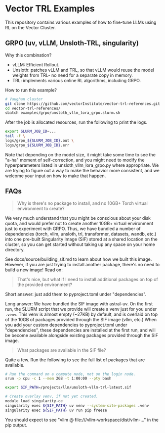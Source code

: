 # Vector TRL Examples

This repository contains various examples of how to fine-tune LLMs using RL on the Vector Cluster.

## GRPO (uv, vLLM, Unsloth-TRL, singularity)

Why this combination?

- vLLM: Efficient Rollout.
- Unsloth: patches vLLM and TRL, so that vLLM would reuse the model weights from TRL- no need for a separate copy in memory.
- TRL: implements various online RL algorithms, including GRPO.

How to run this example?

```bash
# Vaughan cluster
git clone https://github.com/vectorInstitute/vector-trl-references.git
cd vector-trl-references/
sbatch examples/grpo/unsloth_vllm_lora_grpo.slurm.sh
```

After the job is allocated resources, run the following to print the logs.

```bash
export SLURM_JOB_ID=...
tail -f \
logs/grpo_${SLURM_JOB_ID}.out \
logs/grpo_${SLURM_JOB_ID}.err
```

Note that depending on the model size, it might take some time to see the "a-ha" moment of self-correction, and you might need to modify the hyperparameters listed in unsloth_vllm_lora_grpo.py where appropriate. We are trying to figure out a way to make the behavior more consistent, and we welcome your input on how to make that happen.

## FAQs

> Why is there's no package to install, and no 10GB+ Torch virtual environment to create?

We very much understand that you might be conscious about your disk quota, and would prefer not to create another 10GB+ virtual environment just to experiment with GRPO. Thus, we have bundled a number of dependencies (torch, vllm, unsloth, trl, transformer, datasets, wandb, etc.) into one pre-built Singularity Image (SIF) stored at a shared location on the cluster, so you can get started without taking up any space on your home directory.

See docs/source/building_sif.md to learn about how we built this image. However, if you are just trying to install another package, there's no need to build a new image! Read on:

> That's nice, but what if I need to install additional packages on top of the provided environment?

Short answer: just add them to pyproject.toml under "dependencies".

Long answer: We have bundled the SIF image with astral-uv. On the first run, the SLURM script that we provide will create a venv just for you under `.venv`. This venv is almost empty (~27KB) by default, and is overlaid on top of the 10GB of packages provided through the SIF image (vllm, etc.) When you add your custom dependencies to pyproject.toml under "dependencies", these dependencies are installed at the first run, and will be become available alongside existing packages provided through the SIF image.

> What packages are available in the SIF file?

Quite a few. Run the following to see the full list of packages that are available.

```bash
# Run the command on a compute node, not on the login node.
srun -p cpu -c 1 --mem 2GB -t 1:00:00 --pty bash

export SIF_PATH=/projects/llm/unsloth-vllm-trl-latest.sif

# Create overlay venv, if not yet created.
module load singularity-ce
singularity exec ${SIF_PATH} uv venv --system-site-packages .venv
singularity exec ${SIF_PATH} uv run pip freeze
```

You should expect to see "vllm @ file:///vllm-workspace/dist/vllm-..." in the pip output.
